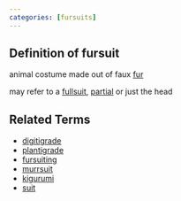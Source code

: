```yaml
---
categories: [fursuits]
---
```

## Definition of fursuit

animal costume made out of faux [fur](./fur)

may refer to a [fullsuit](./fullsuit), [partial](./partial) or just the head

## Related Terms

- [digitigrade](./digitigrade)
- [plantigrade](./plantigrade)
- [fursuiting](./fursuiting)
- [murrsuit](./murrsuit)
- [kigurumi](./kigurumi)
- [suit](./suit)
